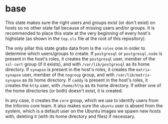 # base

This state makes sure the right users and groups exist (or don't exist) on hosts so no other state fail because of missing users and/or groups. It is recommended to place this state at the very beginning of every host's highstate (as shown in the `top.sls` file at the root of this repository).

The only pillar this state grabs data from is the `roles` one in order to determine which users/groups to create. If `postgresql` or `postgresql.node` is present in the host's roles, it creates the `postgresql` user, member of the `ssl-cert` group (if it exists), and with `/var/lib/postgresql` as its home directory. If `synapse` is present in the host's roles, it creates the `matrix-synapse` user, member of the `nogroup` group, and with `/var/lib/matrix-synapse` as its home directory. If `caddy` is present in the host's roles, it creates the `http` user, with `/home/http` as its home directory. If either one of the home directories (or both) doesn't exist, it is created.

In any case, it creates the `core` group, which we use to identify users from the Informo core team. It also makes sure the `ubuntu` user is absent from the system, which is a default user on the Ubuntu images we spawn new hosts with, deleting it (with its home directory and files) if necessary.
